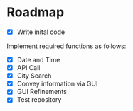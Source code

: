 # Roadmap
- [x] Write inital code

Implement required functions as follows:

- [x] Date and Time
- [x] API Call
- [x] City Search
- [x] Convey information via GUI
- [x] GUI Refinements
- [x] Test repository
